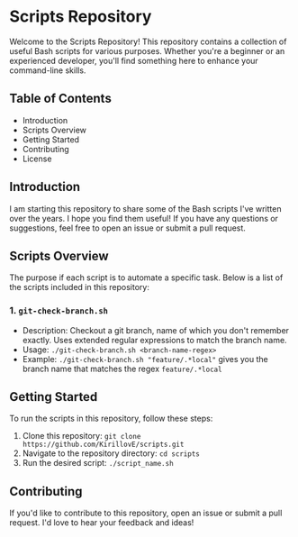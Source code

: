 # Scripts Repository

Welcome to the Scripts Repository! This repository contains a collection of useful Bash scripts for various purposes. Whether you're a beginner or an experienced developer, you'll find something here to enhance your command-line skills.

## Table of Contents

- Introduction
- Scripts Overview
- Getting Started
- Contributing
- License

## Introduction

I am starting this repository to share some of the Bash scripts I've written over the years. I hope you find them useful! If you have any questions or suggestions, feel free to open an issue or submit a pull request.

## Scripts Overview

The purpose if each script is to automate a specific task. Below is a list of the scripts included in this repository:

### 1. `git-check-branch.sh`

- Description: Checkout a git branch, name of which you don't remember exactly. Uses extended regular expressions to match the branch name.
- Usage: `./git-check-branch.sh <branch-name-regex>`
- Example: `./git-check-branch.sh "feature/.*local"` gives you the branch name that matches the regex `feature/.*local`

## Getting Started

To run the scripts in this repository, follow these steps:

1. Clone this repository: `git clone https://github.com/KirillovE/scripts.git`
2. Navigate to the repository directory: `cd scripts`
3. Run the desired script: `./script_name.sh`

## Contributing

If you'd like to contribute to this repository, open an issue or submit a pull request. I'd love to hear your feedback and ideas!
